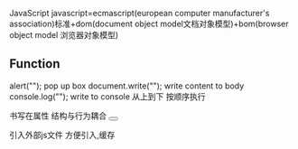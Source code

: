 JavaScript
javascript=ecmascript(european computer manufacturer's association)标准+dom(document object model文档对象模型)+bom(browser object model 浏览器对象模型)
## Function
alert("");  pop up box
document.write("");  write content to body
console.log("");  write to console
从上到下 按顺序执行

书写在属性   结构与行为耦合 
<button onclick="alert('');"></button>
<a href="javascript:;"></a>

引入外部js文件 方便引入,缓存
<script type="text/javascript" src="./clc.js">

script元素引入外部文件后,编写代码无效,可创新标签

//单行注释      /*  多行注释*/``



1.Js 严格区分大小写,
2.每一条语句分号结尾,浏览器会自动添加,有一些浏览器会添加错误
3.JS会忽略多个空行和换行
4.常量,即字面量,不可变  变量,即用来存储字面量方便实用
5.var 声明变量  
6.标识符  字母 数字 下划线 $  不能数字打头
    小驼峰命名法 首字母小写,后面单词开头大写
7.数据类型 
基本数据类型D
String 字符串 Number 数字 Boolean 布尔值 Null 空值 Undefined 未定义 声明了,但没赋值
唯独使用typeof 检查null得到的是object  理解为空的对象
引用数据类型  object 对象 
8 \转义字符 \""
9 typeof 检查数据类型 
10 js有默认的最大 最小正值 Number.MIN_VALUE Number.MAX_VALUE 超过返回infinity  -infinity
11 NaN  not a number   TYPE为number 不要用js计算浮点数,不精准
12 数据类型转换 a=String(a); undefined  sting可以转换   a.toString(); 无法转换null 转换数字可加基数转换 a.toString(2);二进
Number()函数  非纯数字,undefined转为NAN  空串或者空格转换为0  null,false 转换为0 true 为1 011为11,前导0忽略
parseInt();可用于取整 解析,内容不能被阻隔对非string使用会先转换为string  忽略第一个空格,指定基数是很有必要的
 parseFloat();  只解析十进制,第一个小数点有效,不需要指定参数
Boolean(); 除了 NAN和0其余都为true,字符串除了空,其余都是true, null和undefined为false object为true
13.其他进制  16进制 0x  八进制0开头 二进制0b开头,web-kit兼容性不好  当八进制数值超出范围,前缀忽略,2,十六报错 严格模式无效
解决方法 a=parseInt(a,10);防止"070"
14.typeof返回的是字符串
15  a=a+"",把数字a编程字符串a  - 0 *0 /1转 number类型
16 一元操作符,a="123" a=+a;
17a= 1; console(a++); 1 console(++a); 2  a的值,a++表达式的值
18 "use strict";   严格模式 顶部或者函数体添加
19 函数内var 即为局部变量  省略为全局,但不推荐
20 一条语句可声明多个多种类型变量,逗号分隔
21undefined派生自null ecma-262规定了undefined==null返回true
22 console.log() 未声明 报错,未初始化,默认值为undefined,但是typeof 都为Undefined类型
23 浮点数 0.1 =.1   3.145e7 3.145×10的7次方
24 isFinite();在最大和最小值之间返回true
25 NaN不等于它自身 NaN!=NaN,与任何数值运算result为NaNQ
26.console.log(isNaN(NaN));尝试将参数转为数值,可以转换返回false,否则true
27.\r回车,\x41十六进制'A'字符a,\转义多长都视为一个字符
28.!非    对非布尔值进行!先转换为boolean,
&&与 ||或 如果第一个值为false,与不会计算第二个,或同理,遇true停,短路运算符  先转换为布尔类型,返回原值
&& 非布尔运算的返回值1.都为true返回后边的,2.遇到false返回false
|| 1.都为false返回第二个false,遇到true返回true
29关系运算符> < 一边为非数值进行关系运算符将非数值转换为数值,任何值和NAN比较都会false 
    两边都为字符串时,比较unicode编码,ab <ac  先比较a和a再比较后面,有结果出结果
    比较两个字符串型的数字时,切记要转型,不然出现不可预期的错误
29 万国码 unicode js 中\u十六进制   html 中&#;&#后面跟的是10进制
29 == true ==1 /true  null ==0/false
30 ===全等 不会发生类型转换  !==
31三元运算符 条件运算符  条件表达式?语句1:语句2;  true执行1,否则执行2 
会执行语句并且返回结果,  c=a>b?a:b;  小心括号,运算符的优先级
32运算符的优先级  &&>||
33{}代码块,要么都执行,要么都不执行
34流程控制语句.条件判断,条件分支,循环语句
35与python不同  if只能控制他后面的一条语句,并不是根据位置分类
36 prompt() 与python的input一样 +prompt
37 switch()全等比较,必须要有break;否则一旦判断正确,后面代码全部执行  default    
 1.取余,取商,必须全等parseInt(num/10) case 6:case7连写
 2.switch(true) case code_1>code_2   相等,开关的时候才用switch
38 while(){} do while() 
39 for(var i=0; i<10;i++>){}  初始化,条件,更新表达式  
40为循环语句创建标签 label:循环语句   break label:打断指定循环loop continue 跳出当次循环 也能跳至标签标签
41 console.time();  console.timeEnd(); 字符串名字作为参数
42Math.sqrt();  对某个值开方
43object  复合数据类型  
 1.内建对象  自带的方法库  2宿主对象 由js的运行环境提供的对象 3自定义对象 开发人员创建

 2. var clc = new Object();
使用new 关键字调用的函数,构造函数constructor  构造函数是专门用来创建对象的函数 增删改查 delete clc.name
44.有符号整数,32位为符号位,0为正数,1为负数
45负数是用二进制的补码存储的  补码即为绝对值,取反➕1
46按位非 ~  Num =25 ~num=-26 num1=26 -num-1=26  
    按位与  两1为1,有0为0  and
    按位或  | 有1为1,两0为0
    按位异或 ^相同为0,不同为1
    有符号,无符号<< 左移动  左移不会影响符号位,-2 左移为-64,空缺补0 
    >> 右移 有符号右移  左边空出,补的是符号位的值 对于正数来说,结果相同
    >>> 无符号右移    空缺位补0
47 逻辑与,逻辑或返回值不确定,逻辑非返回boolean
48 for in 迭代语句,枚举所有的属性
49 with 将代码块的作用域设置到一个特定的对象
50 property  对象的属性名可随意,不推荐
 就是字典 clc["property"]=value  clc.property=value 两种访问方式   
51 in 运算符  property in object
52 堆栈  栈  堆   基本数据类型在栈,引用数据类型在堆
创建变量开辟栈,创建对象开辟堆,   引用数据类型在栈里存的值是堆的地址 
53 比较object == 比较的是在栈中的地址
54 直接创建 var clc =new Object();  var clc={}; 创建要分号
55 函数(这种方法为构造函数)  var clc = new Function("填的是字符串"););  函数具有对象的功能,能够存储数据 少用
56 函数声明 function clc(){};   var clc=funtion(){}  匿名函数前要加var clc不然报错 或者加括号(function(){})
57多余少余的实参会ignore 不会error 
58return 空;或者没写,默认返回undefined
59 函数作为参数传递给另外一个函数  fun_1(fun_2,2)不用写括号  fun_2();调用函数,传递函数返回值   fun_2函数对象
60当return为函数对象时,比如在fun_1中返回fun_2,fun_1()();就等于调用fun_2;
61立即执行函数 或者加括号(function(){})();
62var Document={  "write":funtion(){}}
63 创建的对象都会作为window对象的属性保存
64var 变量声明在所有代码之前  无var 不提前
65functionclc();函数的声明,创建提前.这就是()function clc{}  和 ()varclc=function(){}的区别 
 声明和赋值的却别,,在最上方声明 ,变量和函数,在   赋值
66函数可以改变全局的值 函数中不写var就变成全局变量
67 函数的形参,如果没有传递,不会报错,等于在函数域中创建了一个值为undefined的变量
68解析器在调用函数时都会像函数内部传递进一个隐含的参数 this 调用函数,this指向window,调用方法,this指向调用对象,this 函数执行的上下文对象
69 希望对象自己中的子函数对象能够访问到父对象的属性,使用this.属性
70 工厂函数构造对象,对比类,多了一个创建对象,返回对象的过程
71 创建出一个构造函数  
function person(){}  var clc=new Person(); Person();typeof clc为undefined  new Person();typeof为object
72 var clc = new Peron();new关键字会在person函数中创建一个对象,返回一个对象
73构造函数的执行流程1.立即创建一个对象2.将新建的对象设置为函数中的this3.逐行执行函数中的代码4返回一个对象
74 对象 instanceof 构造函数,yes return true   检测任何东西在对象中吗
75class P{constructor(){}}  一样了   
76 clc["property"](value); 调用clc对象中键为property对应的函数,带入参数value
77 提升空间,将对象中的函数提取到全局中
78 原型对象prototype 创建的每一个函数,都会往期中添加属性,prototype属性对一个对象地址
79构造函数的一个属性.prototype和他构造的对象的属性__proto__指向同一个对象一堆儿子和老爹指向一个地址
同一个类的所有实例都可以访问这个原型对象
80 Person_infomation.prototype.name==(clc.__proto__.name)/(clc.name) 先在自身找,再去原型对象中招,再去原型对象的原型对象找,最后是object对象,object no proto对象
81用in检查属性是否在对象时,如果属性在原型中也会返回in, 使用clc.hasOwnProperty("name"); 本身在原型对象的原型对象中  clc.__proto__.__proto__.hasOwnProperty("hasOwnProperty");
82在函数体中可以通过arguments对象来访问这个参数数组,参数在内部是以类数组形式传入
83arguments对象只是与数组类似,并不是array的实例,可用方括号访问,length确定参数数量,
84用arguments[0]访问,设置不用设置形参实参 typeof 为object,可以利用这点实现传入个数不同得参数
85重载函数,函数名相同,参数表不同
86ECMAscript函数没有签名,因为其参数是由包含零或多个数组来表示的,没有函数签名,做不到真正意义的重载
87ecmascript 中 return ; is establish default is undefined ,
88javascript变量松散类型的本质,决定了他只是在特定时间用于保存特定值的一个名字而已.无须决定变量类型
89所有的函数传递参数都是传递值,把外部的值复制给内部的值
90访问变量有两种方式,按值访问,按引用方式访问
91所有的环境都有一个与之关联的变量对象,环境中的所有变量,函数都在这个对象中,window?
92ecmascript 没有块级作用域,if for 创建的域为全局
93数组对象array  var clc= new Array();
94可以直接修改lenth的长度,变长,会创建出empty items,变短会删除items
95arr[arr.lenth]= 往数组的最后添加 Array(1,2,3,),[1,2,3,]两种初始化method,区别array中只有一个时,值为长度
96push()往数组后添加,随机个数的元素,并返回新长度 pop()相同  unshift()添加前面 shift();转移前面的
97 for in 对象 打键,数组打索引  for(var i=0;i<arr.lenth;i++)
98forEach();方法需要一个函数作为签名,forEach(function(){});像这种由我们创建不由我们调用的,成为回调函数
    array.forEach();数组有几个element,就调用几次函数,每次调用时,会传递三个参数
 99a.forEach(function(value,index,obj){console.log(arguments[0])}) 为什么是0,每次只传一个,每次传的不同
 100slice 切片(start,stop);可以为负数, 将数组切片,不改变原数组,
 splice 会删除原数组,并将删除值返回(1,1,"")第一个为开始的索引,第二个parameter为删除的数量,插入位置为索引位置的前面
 101arr=arr_1.concat(arr_2,arr_3,element)连接多个数组和元素 
 102 join();将数组中的所有元素转换成一串字符串,通过指点符号间隔,default 为,
 103reverse();翻转数组,sort();会影响原数组,按照unicode排序
 104. a.sort(function(){return arguments[0]-arguments[1];});自定义,return小于0换位置,其余不换

 106 this 上下文对象,argument封装实参的对象,类数组的对象.argument.lenth实参的个数 argument.callee放回指向函数的对象
 107 var dat=new Date();  getdate();获取日 getDay()周几 0为日 getMonth();月 0位一月 Date.now();当前时间戳
 108 方括号访问法的优点就是可以为变量,字符可以有特殊字符,可以为关键保留字,.访问不行
 109instanceof 操作符,判断对象是不是array对象,问题在与框架不同时,会属于不同得构造函数,
 可以用Arry.isArray();完美解决
 110栈是一种LIFO last-in-first-out 后进先出,项的插入叫推入,移除为弹出
 111 Mathn.abs();返回绝对值 math.ceil向上取整 floor向下  round   random 0到1的随机数
  console.log(math.round(math.random*(y-x)+x))  生成x-用的数     max(); min)(); pow(x,y)x的y次幂
112包装类,构造处基本数据类型的对象, new +Boolean();Number();String(); 括号内填value
113 方法和属性只能添加给对象,基本数据类型为什么可以访问方法呢,因为环境会临时使用包装类将其转换为对象.
114indexof(),lastindexof(),] 两个参数,要找的项还有找的位置开始索引 可检查string或者array,无返回-1
115 字符串在底层是以字符数组的形式保存的   charAt()和根据索引获取字符相同 charCodeAt()
116String.fromCharCode();可根据unicode获取字符     toUpperCase();
117正则表达式  定义一些字符串的规则  
创建正则表达式的对象 var reg = new RegExp("正则表达式","匹配模式")  regular expression
匹配模式 "i" ignore 忽略大小写    "g"global   "m" multiline 多行模式,查找下一行
reg.test(str);检查str满不满足reg  regular  返回boolean  检测str是否含有reg定义的正则表达式 
var reg=/正则表达式/匹配模式;  |表示或者 /a|b/  []中括号里也为或的关系/[a-z]/a到z的字母 
[A-z] 所有字母  [0-9] 任意数字    /a[bce]c/ abc,acc,ace..  [^ ]除了  有其他,比如除了ab,abc也是true
118 split 字符串拆分,可传递一个正则表达式,原先只能根据传入的死值拆分,拆分为数组  g默认全局
119 search () 搜索字符串的指定内容,返回第一个索引,对比indexof 可以传正则,可以搜索多个值,g无效
120 match(/[A-z]/gi);从一个字符串将符合规则的提取出来,返回为数组,default,默认提取一个,g,全部提取出来
121 replace("","")替换,接受正则  g全部替换
122 var reg= /a{3}/ 量词,出现三次 /ab{3}/abbb /(ab){3}/  ababab  , b{1,3}  b  bb bbb 一到三次 {m,} m次以上 
123 n+  至少一个,相当于 {1,}   n*  {0,}0个或多个  n?  相当于{0,1}0个或1个  [^a] 有没有除了a以外的字符
124 /^a/  整个字符串是以开头为a   /a$/ 啊结尾
125 元字符 . 匹配字符,除了换行和结束符  new regexp("\\两个斜杆转义")  字面量一个
\w 查找字符字母数字下划线  \W除了小w  \d数字   \D除了数字 \s  空格   \S 除了空格 \b单词边界  \B除了单词边界
\b作为单词边界和纯空格不一样,单词边界是空格或者无比如在最后面的时候   [A-z0-9]任意字母数字
126 dom document 文档 html  对象 element content 模型model  体现节点与节点的关系
127 Node 节点 网页的基本组成部分 eg:元素,属性,文本,注释,整个文档 
nodename nodetype nodevalue 
文档节点 #document 9 null   元素节点  元素名 1 null  属性节点 属性名 2 属性值 文本节点 #text  3 文本内容
128document 浏览器为我们提供的文档节点对象,对象是window的属性,
129 event 用户交互瞬间  获取元素为对象,获取元素名,类名,返回的是一个类数组对象
130 script 属性  defer先下载后执行, async下载的同时渲染页面
131 window.onload=function(){};  btn.onclick=funtion(){}
 document.write 会覆盖整个页面 w3school的官方说明：您只能在 HTML 输出中使用 document.write。如果您在文档加载后使用该方法，会覆盖整个文档。
 132 getbyid(); getbytagname();getbyname();name属性,表单项  
 元素节点 可直接通过点访问属性,读取属性  除了class  为保留字 要用  .className
 133 获取元素节点的子节点    
 property childNodes所有子节点,firstchild第一个子节点 lastchild最后一个子节点  空白节点也是节点
children  子元素 firstElementchild第一个子元素,兼容性差点  lastElementChild
134 获取父节点和兄弟节点 parentNode 当前节点的父节点  previousSibling前兄弟  nextSibling  后兄弟
parentElement     previousElementSibling  nextElementSibling
发现重复性代码就想办法创建构造函数
135  innerHTML获取文本内容 包括标签,innerText 获取文本内容,ignore tag  
136 文本节点的文本内容就是 文本节点.nodeValue   
两个思路,找到元素节点,innerHtml,text文本内容直接找到文本节点.nodeValue bj.innerHtml=bj.firstchild.nodeValue
137 function caller 该属性为一个指针,指向拥有arguments对象的函数,
138function.lenth 为形参的个数,希望接受参数的个数,定义参数的个数
139 为什么想不到,直接取反 items[index].checked=!items[index].checked;
140先实现功能,再优化
141var body=document.getelementbytagname("body");=  var body=document.body;
142 var html=document.documentelement    document.all =getelementbytagname("*"); 页面的所有元素
143 document.queryselector("css的选择器"); 支持ie8 , 可以为.class #id  但只会找到一个
document.queryselectorALL() ,可以找到多个
144 dom增删改查 document createlement("tag name");   createTextNode("text") partentnode
appendchild(); 往父节点添加子节点   插入 父节点.insertBefore(两个儿子,)  替换replacechild()
removechild();   innerHtml +="<li>XX</li>";
145 创建li,文本node,插入插入,获取ul,ul整个innerhtml+=,结合法创建li,li.inner,插入
146 取消anoclick默认行为,return false 或者 a跳转地址为 <a href="javascript:;"></a>
147 confirm();确认取消框 返回boolean值
149 dom修改css  node.style.属性=值"" 但含有-号的JS中非法,去掉-,后面的单词驼峰  
150 obj.currentStyle.width ,ie独有的   没设置通常返回auto
其余用 getComputedStyle(div,null) 样式的元素,伪元素通常为null返回对象 读取的是当前的层叠的样式 返回具体值
这两种方法都是只读的 window.getComputedStyle(div,null)  区别在于,找不到变量,error,找不到属性,undefined
function getStyle(obj,property){if(window.getComputedStyle(div,null)){return getComputedStyle(obj,null)[property]else{ return obj.currentStyle[poperty]} }return window.getComputedStyle?表达式一表达式二}
151 clientHeight ,clientWidth返回的是填充 获取可以计算的value只读可见的高度,会随着隐藏,视口变化,会减去滚动条
152 offsetWidth  offsetHeight   边框盒    
153 obj.offsetParent   获取元素定位父元素   obj.offsetleft 垂直偏移量 offsettop 水平偏移量
154 scrollWidth  scrollHeight 滚动的实际宽高 scroolleft 滚动条距离左边的高度 scrolltop 滚动条距离上边的距离
155 scrollHeight-scrollTop==clientHeight 垂直到底 scrollwid-scrollleft=clientwi 水平到底 chroemhtml iebody
156 滚动高度 如果父元素被子元素撑开,父元素的滚动高度等于子元素的    scrolltopscrollleft 不断增加
157 onscroll 监听滚动  onmousemove 监听移动  事件对象 event触发时都会传递一个event parameter
158 ie8一下,event作为window.event传入  
报错为undefined if(!event){event=window.event}   event=event||window.event;
159 clientX;  clientY;的坐标总是相对于视口的  pageX pageY相对于整个页面 事件绑定诶document.整个页面
160 var scx=document.body.scrollLeft||document.documentElement.scrollLeft; 使client  offset
161 event bubble 向上冒泡,触发子元素也会触发父元素的相同事件,向下冒泡,事件bind,向下copy event
event=event||window.event取消冒泡 event.cancelBubble=true;
162event 事件的委派,统一绑定给元素的祖先元素,利用的是冒泡排序
event.target 访问的是触发事件的对象 ul>li  target即为触发的li
164Event 对象代表事件的状态，比如事件在其中发生的元素、键盘按键的状态、鼠标的位置、鼠标按钮的状态。
事件通常与函数结合使用，函数不会在事件发生前被执行！
165 事件绑定btn.addEventListener("click",clc,false)1不要on2回调3是否在捕获阶段触发事件,通常为false顺序FIFO
    ie8 btn.attachEvent("onclick",clc)  赋值用|| 函数用三目运算 或者定义函数获取返回值,执行顺序LIFO
166  .addEventListener this 为调用的obj  attachevent 为window
167  call();apply();让函数成为任意对象的方法,使用方法同时也会调用函数 fun.call/apply(obj);可以将一个对象传递进去,函数中的this指向obj  其余的parameter,call();对象后面跟,apply对象后面跟一个数组,所有的数组装参数,
168 回调函数,当触发什么事件时,或执行函数中的函数时,回调函数不能使用函数方法 call(obj); 在回调函数中再次主动调用函数,即可用这个方法 clc.call(btn);
169 微软认为从内向外传播,网景认为从外向内创播事件的传播  
1.事件的捕获 从外往内捕获 2.目标阶段3冒泡阶段,从内向外传递  改变add的false就改变了触发顺序  
170 onmousedown  addEventListener onmousemove onmouseup removeEventListener
171 onmouseup return false; 执行这个事件时,阻止执行默认事件,当用方法绑定函数时,调用event.preeventDefalut();
172 处理ie  捕获事件  bOx1.setCapture();box1捕获所有的相关事件 取消不掉默认行为,就强行绑定
173 div.onmousewheel=function(){ 滚轮响应  火狐的函数为DOMMouseScroll,且只能用addevent来操作
 event.wheelDelta   向上为正,下为负  火狐为 detail 向上为负
 fun&&fun();有这个函数就执行
 174 onkeydown  onkeyup  按键不送开始,不断触发onkeydown,第一次和第二次有一点间隔 只能绑定给input或document
 175 event.keyCode 触发事件的unicode  altkey shiftkey ctrlkey同时被按下
 176 在表单元素中输入内容时默认行为,return false 就死了
177 bom browser object model 操控浏览器  Window Navigator Location History Screen 都是作为window的属性save
Window 代表整个浏览器窗口 全局对象 Navigator 当前浏览器的信息,识别不同得浏览器
Location 当前浏览器的地址栏  Screen 用户显示器的相关信息
 History 浏览器的历史纪记录 因为隐私问题,不能获得具体历史记录,只能操控向前向后翻页,该操作当次有效
 178navigator.appName 以前用于分辨ie和其他,现在逐渐失效  useragent===浏览器browser
 179 /chrome/ig.test(chrome)  firefox  ie 为msie  ie11 edge为
 178 ifwindow.ActiveXobject 但做了手脚 有为ie "ActiveXobject" in window in操作符传的是字符串,这个对象有没有这个属性
 179 history .length 访问到当次访问页面总数量  history.back();和后退一样 forward();前进
 go();正数作为parameter 跳1个,往后跳-1
 180 location 可以修改为一个路径,并且会生成对应的历史记录
 location=" " ==location.assign("") location.reload(true):刷新页面  传true 清除cookies
 location.relace("href") 区别在于不会生成历史记录,不能退回
 181 定时器 setinterval(fun,ms);window的属 返回值为定时器的标识,clearinterval();接受null,undefined不会error
 index =index %img.Arr.length 
 182 全局定义, 局部赋值   1,开启之前关闭上一个,2判断开启
 183 如果在onkeydown 创建定时,不松手会不断的创建定时函数
 184 延时调用settimeout(2000)
 185if((speed>0&&modify_value>target_value)||(speed<0&&modify_value<target_value))
 想破脑袋都要想出合并方法
 186 把定时器标识添加到对象自己的属性中,防止别人误触
 187 我是构造了一个按键函数,speed只传入了一次就没了,老师是在按键后带入函数,每次按键都重新传参数
 188 callback 在动画完毕以后再执行一个动画,完毕很关键,执行完毕之后
189 因为是先创建响应函数,把i储存到对应数组元素的一个属性中,在oc fun中用this访问
190 样式等于一个空串,就可以让原先的样式优先
191 搞清楚函数的发生顺序,放在回调函数可以保证先前的函数运行完毕,如果独立分开,会导致运行过程中,下一个函数运行对结果产生误差
192 retain original syle obj.className+=" claaName" 记得空格
193 ul.style.height=""; 把内联样式表重置 
194 制造出越多的相同,越能合并成一个相同的函数 
195 JSON 特殊格式的字符串,可以被任意的语言识别,并转换为任意语言的对象
JSON JAVASCRIPT OBJECT NOTATION JS对象表示法  json 中的属性名必须加双引号 字符串 数值 布尔值 null 对象 数组
obj='["name":"chenlicheng","gender":18]'   arr='[1,2,3,true,"hello"]'
196 js 中有一个对象叫做JSON JSON.parse(json字符串) 将JSON为js对象  jsonie7 can;t useless
JSON.stringify();将js转换为JSON
197 eval("alert(123)"); 可以执行一段字符串形式的js代码
eval("("+clc+")"); 如果clc为一个含大括号的,会当成代码块,需要加上括号,执行性能比较差,还有安全隐患,比如用户如果传的是代码块,就会执行  ,兼容ie7 引入一个json文件
198 window.$ 向全局暴露一个函数,即使是在IIFE中,return(test:test)
199 不写分号,除了[] () / + - 会发生解析错误,return ,break、continue、throw,如果换行会自动添加分号,可在前加
200 函数都有一个属性,prototype指向函数的原型对象,对象都有一个属性constructor 指向函数
201 实例对象不需要通过用__proto__去访问原型对象中的属性,他自己回去找,但是设置自动就在其属性中设置
  clc.a  在__proto__中,clc.a=3,在clc中
202 全局执行上下文 1 var 定义的全局变量添加为window的属性, 2函数变成window的方法 3 this,指向window
函数执行上下文 1实参赋值给形参,为函数执行上下文的属性,2argument为实参类列表,3var 局部变量为属性,
4fun为函数的方法,this 为调用函数的对象
203 闭包当嵌套的子函数用了父函数的变量 执行外部函数,不用执行内部函数,就产生了闭包,闭包是存在嵌套的内部函数中
调用一次外部函数,就产生一个闭包,闭包内的引用外部的数据不会被释放
闭包可以理解成“定义在一个函数内部的函数“可以访问外部函数的变量,
1.let 块级作用域, 2闭包 (function(i){})(i)  3. 保存在对象的属性中

scrollIntoView  动画滚动效果

空数组布尔值为 1 字符0布尔值为1

map,filter,foreach 可直接传一个参数,参数为函数名,会把数组每一个元素传入这个函数